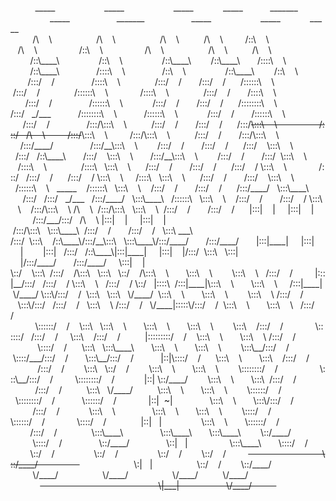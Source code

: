 &#160;&#160;&#160;&#160;&#160;&#160;&#160;&#160;&#160;&#160;&#95;&#95;&#95;&#95;&#95;&#160;&#160;&#160;&#160;&#160;&#160;&#160;&#160;&#160;&#160;&#160;&#160;&#160;&#160;&#160;&#160;&#160;&#160;&#160;&#160;&#95;&#95;&#95;&#95;&#95;&#160;&#160;&#160;&#160;&#160;&#160;&#160;&#160;&#160;&#160;&#160;&#160;&#160;&#160;&#160;&#160;&#160;&#160;&#160;&#160;&#95;&#95;&#95;&#95;&#95;&#160;&#160;&#160;&#160;&#160;&#160;&#160;&#160;&#160;&#160;&#160;&#160;&#95;&#95;&#95;&#95;&#95;&#160;&#160;&#160;&#160;&#160;&#160;&#160;&#160;&#160;&#160;&#160;&#95;&#95;&#95;&#95;&#95;&#95;&#95;&#160;&#160;&#160;&#160;&#160;&#160;&#160;&#160;&#160;&#160;&#160;&#160;&#160;&#160;&#160;&#160;&#160;&#160;&#160;&#160;&#160;&#160;&#160;&#160;&#160;&#160;&#160;&#95;&#95;&#95;&#95;&#95;&#160;&#160;&#160;&#160;&#160;&#160;&#160;&#160;&#160;&#160;&#160;&#160;&#160;&#160;&#160;&#160;&#160;&#160;&#160;&#95;&#95;&#95;&#95;&#95;&#95;&#95;&#160;&#160;&#160;&#160;&#160;&#160;&#160;&#160;&#160;&#160;&#160;&#160;&#160;&#160;&#160;&#160;&#160;&#160;&#160;&#95;&#95;&#95;&#95;&#95;&#160;&#160;&#160;&#160;&#160;&#160;&#160;&#160;&#160;&#160;&#160;&#160;&#160;&#160;&#160;&#160;&#160;&#160;&#160;&#160;&#95;&#95;&#95;&#95;&#95;&#160;&#160;&#160;&#160;&#160;&#160;&#160;&#160;&#160;&#160;&#160;&#160;&#95;&#95;&#95;&#95;&#95;&#160;&#160;&#160;&#160;&#160;&#160;&#160;&#160;&#160;&#160;
&#160;&#160;&#160;&#160;&#160;&#160;&#160;&#160;&#160;&#47;&#92;&#160;&#160;&#160;&#160;&#92;&#160;&#160;&#160;&#160;&#160;&#160;&#160;&#160;&#160;&#160;&#160;&#160;&#160;&#160;&#160;&#160;&#160;&#160;&#47;&#92;&#160;&#160;&#160;&#160;&#92;&#160;&#160;&#160;&#160;&#160;&#160;&#160;&#160;&#160;&#160;&#160;&#160;&#160;&#160;&#160;&#160;&#160;&#160;&#47;&#92;&#160;&#160;&#160;&#160;&#92;&#160;&#160;&#160;&#160;&#160;&#160;&#160;&#160;&#160;&#160;&#47;&#92;&#160;&#160;&#160;&#160;&#92;&#160;&#160;&#160;&#160;&#160;&#160;&#160;&#160;&#160;&#47;&#58;&#58;&#92;&#160;&#160;&#160;&#160;&#92;&#160;&#160;&#160;&#160;&#160;&#160;&#160;&#160;&#160;&#160;&#160;&#160;&#160;&#160;&#160;&#160;&#160;&#160;&#160;&#160;&#160;&#160;&#160;&#160;&#160;&#47;&#92;&#160;&#160;&#160;&#160;&#92;&#160;&#160;&#160;&#160;&#160;&#160;&#160;&#160;&#160;&#160;&#160;&#160;&#160;&#160;&#160;&#160;&#160;&#47;&#58;&#58;&#92;&#160;&#160;&#160;&#160;&#92;&#160;&#160;&#160;&#160;&#160;&#160;&#160;&#160;&#160;&#160;&#160;&#160;&#160;&#160;&#160;&#160;&#160;&#47;&#92;&#160;&#160;&#160;&#160;&#92;&#160;&#160;&#160;&#160;&#160;&#160;&#160;&#160;&#160;&#160;&#160;&#160;&#160;&#160;&#160;&#160;&#160;&#160;&#47;&#92;&#160;&#160;&#160;&#160;&#92;&#160;&#160;&#160;&#160;&#160;&#160;&#160;&#160;&#160;&#160;&#47;&#92;&#160;&#160;&#160;&#160;&#92;&#160;&#160;&#160;&#160;&#160;&#160;&#160;&#160;&#160;
&#160;&#160;&#160;&#160;&#160;&#160;&#160;&#160;&#47;&#58;&#58;&#92;&#95;&#95;&#95;&#95;&#92;&#160;&#160;&#160;&#160;&#160;&#160;&#160;&#160;&#160;&#160;&#160;&#160;&#160;&#160;&#160;&#160;&#47;&#58;&#58;&#92;&#160;&#160;&#160;&#160;&#92;&#160;&#160;&#160;&#160;&#160;&#160;&#160;&#160;&#160;&#160;&#160;&#160;&#160;&#160;&#160;&#160;&#47;&#58;&#58;&#92;&#95;&#95;&#95;&#95;&#92;&#160;&#160;&#160;&#160;&#160;&#160;&#160;&#160;&#47;&#58;&#58;&#92;&#95;&#95;&#95;&#95;&#92;&#160;&#160;&#160;&#160;&#160;&#160;&#160;&#47;&#58;&#58;&#58;&#58;&#92;&#160;&#160;&#160;&#160;&#92;&#160;&#160;&#160;&#160;&#160;&#160;&#160;&#160;&#160;&#160;&#160;&#160;&#160;&#160;&#160;&#160;&#160;&#160;&#160;&#160;&#160;&#160;&#160;&#47;&#58;&#58;&#92;&#95;&#95;&#95;&#95;&#92;&#160;&#160;&#160;&#160;&#160;&#160;&#160;&#160;&#160;&#160;&#160;&#160;&#160;&#160;&#160;&#47;&#58;&#58;&#58;&#58;&#92;&#160;&#160;&#160;&#160;&#92;&#160;&#160;&#160;&#160;&#160;&#160;&#160;&#160;&#160;&#160;&#160;&#160;&#160;&#160;&#160;&#47;&#58;&#58;&#92;&#160;&#160;&#160;&#160;&#92;&#160;&#160;&#160;&#160;&#160;&#160;&#160;&#160;&#160;&#160;&#160;&#160;&#160;&#160;&#160;&#160;&#47;&#58;&#58;&#92;&#95;&#95;&#95;&#95;&#92;&#160;&#160;&#160;&#160;&#160;&#160;&#160;&#160;&#47;&#58;&#58;&#92;&#160;&#160;&#160;&#160;&#92;&#160;&#160;&#160;&#160;&#160;&#160;&#160;&#160;
&#160;&#160;&#160;&#160;&#160;&#160;&#160;&#47;&#58;&#58;&#58;&#47;&#160;&#160;&#160;&#160;&#47;&#160;&#160;&#160;&#160;&#160;&#160;&#160;&#160;&#160;&#160;&#160;&#160;&#160;&#160;&#160;&#47;&#58;&#58;&#58;&#58;&#92;&#160;&#160;&#160;&#160;&#92;&#160;&#160;&#160;&#160;&#160;&#160;&#160;&#160;&#160;&#160;&#160;&#160;&#160;&#160;&#47;&#58;&#58;&#58;&#47;&#160;&#160;&#160;&#160;&#47;&#160;&#160;&#160;&#160;&#160;&#160;&#160;&#47;&#58;&#58;&#58;&#47;&#160;&#160;&#160;&#160;&#47;&#160;&#160;&#160;&#160;&#160;&#160;&#47;&#58;&#58;&#58;&#58;&#58;&#58;&#92;&#160;&#160;&#160;&#160;&#92;&#160;&#160;&#160;&#160;&#160;&#160;&#160;&#160;&#160;&#160;&#160;&#160;&#160;&#160;&#160;&#160;&#160;&#160;&#160;&#160;&#160;&#47;&#58;&#58;&#58;&#47;&#160;&#160;&#160;&#160;&#47;&#160;&#160;&#160;&#160;&#160;&#160;&#160;&#160;&#160;&#160;&#160;&#160;&#160;&#160;&#47;&#58;&#58;&#58;&#58;&#58;&#58;&#92;&#160;&#160;&#160;&#160;&#92;&#160;&#160;&#160;&#160;&#160;&#160;&#160;&#160;&#160;&#160;&#160;&#160;&#160;&#47;&#58;&#58;&#58;&#58;&#92;&#160;&#160;&#160;&#160;&#92;&#160;&#160;&#160;&#160;&#160;&#160;&#160;&#160;&#160;&#160;&#160;&#160;&#160;&#160;&#47;&#58;&#58;&#58;&#47;&#160;&#160;&#160;&#160;&#47;&#160;&#160;&#160;&#160;&#160;&#160;&#160;&#47;&#58;&#58;&#58;&#58;&#92;&#160;&#160;&#160;&#160;&#92;&#160;&#160;&#160;&#160;&#160;&#160;&#160;
&#160;&#160;&#160;&#160;&#160;&#160;&#47;&#58;&#58;&#58;&#47;&#160;&#160;&#160;&#160;&#47;&#160;&#160;&#160;&#160;&#160;&#160;&#160;&#160;&#160;&#160;&#160;&#160;&#160;&#160;&#160;&#47;&#58;&#58;&#58;&#58;&#58;&#58;&#92;&#160;&#160;&#160;&#160;&#92;&#160;&#160;&#160;&#160;&#160;&#160;&#160;&#160;&#160;&#160;&#160;&#160;&#47;&#58;&#58;&#58;&#47;&#160;&#160;&#160;&#160;&#47;&#160;&#160;&#160;&#160;&#160;&#160;&#160;&#47;&#58;&#58;&#58;&#47;&#160;&#160;&#160;&#160;&#47;&#160;&#160;&#160;&#160;&#160;&#160;&#47;&#58;&#58;&#58;&#58;&#58;&#58;&#58;&#58;&#92;&#160;&#160;&#160;&#160;&#92;&#160;&#160;&#160;&#160;&#160;&#160;&#160;&#160;&#160;&#160;&#160;&#160;&#160;&#160;&#160;&#160;&#160;&#160;&#160;&#47;&#58;&#58;&#58;&#47;&#160;&#160;&#160;&#95;&#47;&#95;&#95;&#95;&#160;&#160;&#160;&#160;&#160;&#160;&#160;&#160;&#160;&#160;&#160;&#47;&#58;&#58;&#58;&#58;&#58;&#58;&#58;&#58;&#92;&#160;&#160;&#160;&#160;&#92;&#160;&#160;&#160;&#160;&#160;&#160;&#160;&#160;&#160;&#160;&#160;&#47;&#58;&#58;&#58;&#58;&#58;&#58;&#92;&#160;&#160;&#160;&#160;&#92;&#160;&#160;&#160;&#160;&#160;&#160;&#160;&#160;&#160;&#160;&#160;&#160;&#47;&#58;&#58;&#58;&#47;&#160;&#160;&#160;&#160;&#47;&#160;&#160;&#160;&#160;&#160;&#160;&#160;&#47;&#58;&#58;&#58;&#58;&#58;&#58;&#92;&#160;&#160;&#160;&#160;&#92;&#160;&#160;&#160;&#160;&#160;&#160;
&#160;&#160;&#160;&#160;&#160;&#47;&#58;&#58;&#58;&#47;&#160;&#160;&#160;&#160;&#47;&#160;&#160;&#160;&#160;&#160;&#160;&#160;&#160;&#160;&#160;&#160;&#160;&#160;&#160;&#160;&#47;&#58;&#58;&#58;&#47;&#92;&#58;&#58;&#58;&#92;&#160;&#160;&#160;&#160;&#92;&#160;&#160;&#160;&#160;&#160;&#160;&#160;&#160;&#160;&#160;&#47;&#58;&#58;&#58;&#47;&#160;&#160;&#160;&#160;&#47;&#160;&#160;&#160;&#160;&#160;&#160;&#160;&#47;&#58;&#58;&#58;&#47;&#160;&#160;&#160;&#160;&#47;&#160;&#160;&#160;&#160;&#160;&#160;&#47;&#58;&#58;&#58;&#47;~~&#92;&#58;&#58;&#58;&#92;&#160;&#160;&#160;&#160;&#92;&#160;&#160;&#160;&#160;&#160;&#160;&#160;&#160;&#160;&#160;&#160;&#160;&#160;&#160;&#160;&#160;&#160;&#47;&#58;&#58;&#58;&#47;&#160;&#160;&#160;&#47;&#92;&#160;&#160;&#160;&#160;&#92;&#160;&#160;&#160;&#160;&#160;&#160;&#160;&#160;&#160;&#47;&#58;&#58;&#58;&#47;~~&#92;&#58;&#58;&#58;&#92;&#160;&#160;&#160;&#160;&#92;&#160;&#160;&#160;&#160;&#160;&#160;&#160;&#160;&#160;&#47;&#58;&#58;&#58;&#47;&#92;&#58;&#58;&#58;&#92;&#160;&#160;&#160;&#160;&#92;&#160;&#160;&#160;&#160;&#160;&#160;&#160;&#160;&#160;&#160;&#47;&#58;&#58;&#58;&#47;&#160;&#160;&#160;&#160;&#47;&#160;&#160;&#160;&#160;&#160;&#160;&#160;&#47;&#58;&#58;&#58;&#47;&#92;&#58;&#58;&#58;&#92;&#160;&#160;&#160;&#160;&#92;&#160;&#160;&#160;&#160;&#160;
&#160;&#160;&#160;&#160;&#47;&#58;&#58;&#58;&#47;&#95;&#95;&#95;&#95;&#47;&#160;&#160;&#160;&#160;&#160;&#160;&#160;&#160;&#160;&#160;&#160;&#160;&#160;&#160;&#160;&#47;&#58;&#58;&#58;&#47;&#95;&#95;&#92;&#58;&#58;&#58;&#92;&#160;&#160;&#160;&#160;&#92;&#160;&#160;&#160;&#160;&#160;&#160;&#160;&#160;&#47;&#58;&#58;&#58;&#47;&#160;&#160;&#160;&#160;&#47;&#160;&#160;&#160;&#160;&#160;&#160;&#160;&#47;&#58;&#58;&#58;&#47;&#160;&#160;&#160;&#160;&#47;&#160;&#160;&#160;&#160;&#160;&#160;&#47;&#58;&#58;&#58;&#47;&#160;&#160;&#160;&#160;&#92;&#58;&#58;&#58;&#92;&#160;&#160;&#160;&#160;&#92;&#160;&#160;&#160;&#160;&#160;&#160;&#160;&#160;&#160;&#160;&#160;&#160;&#160;&#160;&#160;&#47;&#58;&#58;&#58;&#47;&#160;&#160;&#160;&#47;&#58;&#58;&#92;&#95;&#95;&#95;&#95;&#92;&#160;&#160;&#160;&#160;&#160;&#160;&#160;&#47;&#58;&#58;&#58;&#47;&#160;&#160;&#160;&#160;&#92;&#58;&#58;&#58;&#92;&#160;&#160;&#160;&#160;&#92;&#160;&#160;&#160;&#160;&#160;&#160;&#160;&#47;&#58;&#58;&#58;&#47;&#95;&#95;&#92;&#58;&#58;&#58;&#92;&#160;&#160;&#160;&#160;&#92;&#160;&#160;&#160;&#160;&#160;&#160;&#160;&#160;&#47;&#58;&#58;&#58;&#47;&#160;&#160;&#160;&#160;&#47;&#160;&#160;&#160;&#160;&#160;&#160;&#160;&#47;&#58;&#58;&#58;&#47;&#160;&#160;&#92;&#58;&#58;&#58;&#92;&#160;&#160;&#160;&#160;&#92;&#160;&#160;&#160;&#160;
&#160;&#160;&#160;&#47;&#58;&#58;&#58;&#58;&#92;&#160;&#160;&#160;&#160;&#92;&#160;&#160;&#160;&#160;&#160;&#160;&#160;&#160;&#160;&#160;&#160;&#160;&#160;&#160;&#47;&#58;&#58;&#58;&#58;&#92;&#160;&#160;&#160;&#92;&#58;&#58;&#58;&#92;&#160;&#160;&#160;&#160;&#92;&#160;&#160;&#160;&#160;&#160;&#160;&#47;&#58;&#58;&#58;&#47;&#160;&#160;&#160;&#160;&#47;&#160;&#160;&#160;&#160;&#160;&#160;&#160;&#47;&#58;&#58;&#58;&#47;&#160;&#160;&#160;&#160;&#47;&#160;&#160;&#160;&#160;&#160;&#160;&#47;&#58;&#58;&#58;&#47;&#160;&#160;&#160;&#160;&#47;&#160;&#92;&#58;&#58;&#58;&#92;&#160;&#160;&#160;&#160;&#92;&#160;&#160;&#160;&#160;&#160;&#160;&#160;&#160;&#160;&#160;&#160;&#160;&#160;&#47;&#58;&#58;&#58;&#47;&#160;&#160;&#160;&#47;&#58;&#58;&#58;&#47;&#160;&#160;&#160;&#160;&#47;&#160;&#160;&#160;&#160;&#160;&#160;&#47;&#58;&#58;&#58;&#47;&#160;&#160;&#160;&#160;&#47;&#160;&#92;&#58;&#58;&#58;&#92;&#160;&#160;&#160;&#160;&#92;&#160;&#160;&#160;&#160;&#160;&#47;&#58;&#58;&#58;&#58;&#92;&#160;&#160;&#160;&#92;&#58;&#58;&#58;&#92;&#160;&#160;&#160;&#160;&#92;&#160;&#160;&#160;&#160;&#160;&#160;&#47;&#58;&#58;&#58;&#47;&#160;&#160;&#160;&#160;&#47;&#160;&#160;&#160;&#160;&#160;&#160;&#160;&#47;&#58;&#58;&#58;&#47;&#160;&#160;&#160;&#160;&#92;&#58;&#58;&#58;&#92;&#160;&#160;&#160;&#160;&#92;&#160;&#160;&#160;
&#160;&#160;&#47;&#58;&#58;&#58;&#58;&#58;&#58;&#92;&#160;&#160;&#160;&#160;&#92;&#160;&#160;&#160;&#95;&#95;&#95;&#95;&#95;&#160;&#160;&#160;&#160;&#47;&#58;&#58;&#58;&#58;&#58;&#58;&#92;&#160;&#160;&#160;&#92;&#58;&#58;&#58;&#92;&#160;&#160;&#160;&#160;&#92;&#160;&#160;&#160;&#160;&#47;&#58;&#58;&#58;&#47;&#160;&#160;&#160;&#160;&#47;&#160;&#160;&#160;&#160;&#160;&#160;&#160;&#47;&#58;&#58;&#58;&#47;&#160;&#160;&#160;&#160;&#47;&#160;&#160;&#160;&#160;&#160;&#160;&#47;&#58;&#58;&#58;&#47;&#95;&#95;&#95;&#95;&#47;&#160;&#160;&#160;&#92;&#58;&#58;&#58;&#92;&#95;&#95;&#95;&#95;&#92;&#160;&#160;&#160;&#160;&#160;&#160;&#160;&#160;&#160;&#160;&#160;&#47;&#58;&#58;&#58;&#47;&#160;&#160;&#160;&#47;&#58;&#58;&#58;&#47;&#160;&#160;&#160;&#95;&#47;&#95;&#95;&#95;&#160;&#160;&#160;&#47;&#58;&#58;&#58;&#47;&#95;&#95;&#95;&#95;&#47;&#160;&#160;&#160;&#92;&#58;&#58;&#58;&#92;&#95;&#95;&#95;&#95;&#92;&#160;&#160;&#160;&#47;&#58;&#58;&#58;&#58;&#58;&#58;&#92;&#160;&#160;&#160;&#92;&#58;&#58;&#58;&#92;&#160;&#160;&#160;&#160;&#92;&#160;&#160;&#160;&#160;&#47;&#58;&#58;&#58;&#47;&#160;&#160;&#160;&#160;&#47;&#160;&#160;&#160;&#160;&#160;&#160;&#160;&#47;&#58;&#58;&#58;&#47;&#160;&#160;&#160;&#160;&#47;&#160;&#92;&#58;&#58;&#58;&#92;&#160;&#160;&#160;&#160;&#92;&#160;&#160;
&#160;&#47;&#58;&#58;&#58;&#47;&#92;&#58;&#58;&#58;&#92;&#160;&#160;&#160;&#160;&#92;&#160;&#47;&#92;&#160;&#160;&#160;&#160;&#92;&#160;&#160;&#47;&#58;&#58;&#58;&#47;&#92;&#58;&#58;&#58;&#92;&#160;&#160;&#160;&#92;&#58;&#58;&#58;&#92;&#160;&#160;&#160;&#160;&#92;&#160;&#160;&#47;&#58;&#58;&#58;&#47;&#160;&#160;&#160;&#160;&#47;&#160;&#160;&#160;&#160;&#160;&#160;&#160;&#47;&#58;&#58;&#58;&#47;&#160;&#160;&#160;&#160;&#47;&#160;&#160;&#160;&#160;&#160;&#160;|&#58;&#58;&#58;|&#160;&#160;&#160;&#160;|&#160;&#160;&#160;&#160;&#160;|&#58;&#58;&#58;|&#160;&#160;&#160;&#160;|&#160;&#160;&#160;&#160;&#160;&#160;&#160;&#160;&#160;&#47;&#58;&#58;&#58;&#47;&#95;&#95;&#95;&#47;&#58;&#58;&#58;&#47;&#160;&#160;&#160;&#47;&#92;&#160;&#160;&#160;&#160;&#92;&#160;|&#58;&#58;&#58;|&#160;&#160;&#160;&#160;|&#160;&#160;&#160;&#160;&#160;|&#58;&#58;&#58;|&#160;&#160;&#160;&#160;|&#160;&#47;&#58;&#58;&#58;&#47;&#92;&#58;&#58;&#58;&#92;&#160;&#160;&#160;&#92;&#58;&#58;&#58;&#92;&#95;&#95;&#95;&#95;&#92;&#160;&#160;&#47;&#58;&#58;&#58;&#47;&#160;&#160;&#160;&#160;&#47;&#160;&#160;&#160;&#160;&#160;&#160;&#160;&#47;&#58;&#58;&#58;&#47;&#160;&#160;&#160;&#160;&#47;&#160;&#160;&#160;&#92;&#58;&#58;&#58;&#92;&#160;&#95;&#95;&#95;&#92;&#160;
&#47;&#58;&#58;&#58;&#47;&#160;&#160;&#92;&#58;&#58;&#58;&#92;&#160;&#160;&#160;&#160;&#47;&#58;&#58;&#92;&#95;&#95;&#95;&#95;&#92;&#47;&#58;&#58;&#58;&#47;&#95;&#95;&#92;&#58;&#58;&#58;&#92;&#160;&#160;&#160;&#92;&#58;&#58;&#58;&#92;&#95;&#95;&#95;&#95;&#92;&#47;&#58;&#58;&#58;&#47;&#95;&#95;&#95;&#95;&#47;&#160;&#160;&#160;&#160;&#160;&#160;&#160;&#47;&#58;&#58;&#58;&#47;&#95;&#95;&#95;&#95;&#47;&#160;&#160;&#160;&#160;&#160;&#160;&#160;|&#58;&#58;&#58;|&#95;&#95;&#95;&#95;|&#160;&#160;&#160;&#160;&#160;|&#58;&#58;&#58;|&#160;&#160;&#160;&#160;|&#160;&#160;&#160;&#160;&#160;&#160;&#160;&#160;|&#58;&#58;&#58;|&#160;&#160;&#160;&#47;&#58;&#58;&#58;&#47;&#160;&#160;&#160;&#47;&#58;&#58;&#92;&#95;&#95;&#95;&#95;&#92;|&#58;&#58;&#58;|&#95;&#95;&#95;&#95;|&#160;&#160;&#160;&#160;&#160;|&#58;&#58;&#58;|&#160;&#160;&#160;&#160;|&#47;&#58;&#58;&#58;&#47;&#160;&#160;&#92;&#58;&#58;&#58;&#92;&#160;&#160;&#160;&#92;&#58;&#58;&#58;|&#160;&#160;&#160;&#160;|&#47;&#58;&#58;&#58;&#47;&#95;&#95;&#95;&#95;&#47;&#160;&#160;&#160;&#160;&#160;&#160;&#160;&#47;&#58;&#58;&#58;&#47;&#95;&#95;&#95;&#95;&#47;&#160;&#160;&#160;&#160;&#160;&#92;&#58;&#58;&#58;|&#160;&#160;&#160;&#160;|
&#92;&#58;&#58;&#47;&#160;&#160;&#160;&#160;&#92;&#58;&#58;&#58;&#92;&#160;&#160;&#47;&#58;&#58;&#58;&#47;&#160;&#160;&#160;&#160;&#47;&#92;&#58;&#58;&#58;&#92;&#160;&#160;&#160;&#92;&#58;&#58;&#58;&#92;&#160;&#160;&#160;&#92;&#58;&#58;&#47;&#160;&#160;&#160;&#160;&#47;&#92;&#58;&#58;&#58;&#92;&#160;&#160;&#160;&#160;&#92;&#160;&#160;&#160;&#160;&#160;&#160;&#160;&#92;&#58;&#58;&#58;&#92;&#160;&#160;&#160;&#160;&#92;&#160;&#160;&#160;&#160;&#160;&#160;&#160;&#160;&#92;&#58;&#58;&#58;&#92;&#160;&#160;&#160;&#160;&#92;&#160;&#160;&#160;&#47;&#58;&#58;&#58;&#47;&#160;&#160;&#160;&#160;&#47;&#160;&#160;&#160;&#160;&#160;&#160;&#160;&#160;&#160;|&#58;&#58;&#58;|&#95;&#95;&#47;&#58;&#58;&#58;&#47;&#160;&#160;&#160;&#47;&#58;&#58;&#58;&#47;&#160;&#160;&#160;&#160;&#47;&#160;&#92;&#58;&#58;&#58;&#92;&#160;&#160;&#160;&#160;&#92;&#160;&#160;&#160;&#47;&#58;&#58;&#58;&#47;&#160;&#160;&#160;&#160;&#47;&#160;&#92;&#58;&#58;&#47;&#160;&#160;&#160;|&#58;&#58;&#58;&#58;&#92;&#160;&#160;&#47;&#58;&#58;&#58;|&#95;&#95;&#95;&#95;|&#92;&#58;&#58;&#58;&#92;&#160;&#160;&#160;&#160;&#92;&#160;&#160;&#160;&#160;&#160;&#160;&#160;&#92;&#58;&#58;&#58;&#92;&#160;&#160;&#160;&#160;&#92;&#160;&#160;&#160;&#160;&#160;&#47;&#58;&#58;&#58;|&#95;&#95;&#95;&#95;|
&#160;&#92;&#47;&#95;&#95;&#95;&#95;&#47;&#160;&#92;&#58;&#58;&#58;&#92;&#47;&#58;&#58;&#58;&#47;&#160;&#160;&#160;&#160;&#47;&#160;&#160;&#92;&#58;&#58;&#58;&#92;&#160;&#160;&#160;&#92;&#58;&#58;&#58;&#92;&#160;&#160;&#160;&#92;&#47;&#95;&#95;&#95;&#95;&#47;&#160;&#160;&#92;&#58;&#58;&#58;&#92;&#160;&#160;&#160;&#160;&#92;&#160;&#160;&#160;&#160;&#160;&#160;&#160;&#92;&#58;&#58;&#58;&#92;&#160;&#160;&#160;&#160;&#92;&#160;&#160;&#160;&#160;&#160;&#160;&#160;&#160;&#92;&#58;&#58;&#58;&#92;&#160;&#160;&#160;&#160;&#92;&#160;&#47;&#58;&#58;&#58;&#47;&#160;&#160;&#160;&#160;&#47;&#160;&#160;&#160;&#160;&#160;&#160;&#160;&#160;&#160;&#160;&#160;&#92;&#58;&#58;&#58;&#92;&#47;&#58;&#58;&#58;&#47;&#160;&#160;&#160;&#47;&#58;&#58;&#58;&#47;&#160;&#160;&#160;&#160;&#47;&#160;&#160;&#160;&#92;&#58;&#58;&#58;&#92;&#160;&#160;&#160;&#160;&#92;&#160;&#47;&#58;&#58;&#58;&#47;&#160;&#160;&#160;&#160;&#47;&#160;&#160;&#160;&#92;&#47;&#95;&#95;&#95;&#95;|&#58;&#58;&#58;&#58;&#58;&#92;&#47;&#58;&#58;&#58;&#47;&#160;&#160;&#160;&#160;&#47;&#160;&#160;&#92;&#58;&#58;&#58;&#92;&#160;&#160;&#160;&#160;&#92;&#160;&#160;&#160;&#160;&#160;&#160;&#160;&#92;&#58;&#58;&#58;&#92;&#160;&#160;&#160;&#160;&#92;&#160;&#160;&#160;&#47;&#58;&#58;&#58;&#47;&#160;&#160;&#160;&#160;&#47;&#160;
&#160;&#160;&#160;&#160;&#160;&#160;&#160;&#160;&#160;&#160;&#92;&#58;&#58;&#58;&#58;&#58;&#58;&#47;&#160;&#160;&#160;&#160;&#47;&#160;&#160;&#160;&#160;&#92;&#58;&#58;&#58;&#92;&#160;&#160;&#160;&#92;&#58;&#58;&#58;&#92;&#160;&#160;&#160;&#160;&#92;&#160;&#160;&#160;&#160;&#160;&#160;&#160;&#92;&#58;&#58;&#58;&#92;&#160;&#160;&#160;&#160;&#92;&#160;&#160;&#160;&#160;&#160;&#160;&#160;&#92;&#58;&#58;&#58;&#92;&#160;&#160;&#160;&#160;&#92;&#160;&#160;&#160;&#160;&#160;&#160;&#160;&#160;&#92;&#58;&#58;&#58;&#92;&#160;&#160;&#160;&#160;&#47;&#58;&#58;&#58;&#47;&#160;&#160;&#160;&#160;&#47;&#160;&#160;&#160;&#160;&#160;&#160;&#160;&#160;&#160;&#160;&#160;&#160;&#160;&#92;&#58;&#58;&#58;&#58;&#58;&#58;&#47;&#160;&#160;&#160;&#47;&#58;&#58;&#58;&#47;&#160;&#160;&#160;&#160;&#47;&#160;&#160;&#160;&#160;&#160;&#92;&#58;&#58;&#58;&#92;&#160;&#160;&#160;&#160;&#47;&#58;&#58;&#58;&#47;&#160;&#160;&#160;&#160;&#47;&#160;&#160;&#160;&#160;&#160;&#160;&#160;&#160;&#160;&#160;|&#58;&#58;&#58;&#58;&#58;&#58;&#58;&#58;&#58;&#47;&#160;&#160;&#160;&#160;&#47;&#160;&#160;&#160;&#160;&#92;&#58;&#58;&#58;&#92;&#160;&#160;&#160;&#160;&#92;&#160;&#160;&#160;&#160;&#160;&#160;&#160;&#92;&#58;&#58;&#58;&#92;&#160;&#160;&#160;&#160;&#92;&#160;&#47;&#58;&#58;&#58;&#47;&#160;&#160;&#160;&#160;&#47;&#160;&#160;
&#160;&#160;&#160;&#160;&#160;&#160;&#160;&#160;&#160;&#160;&#160;&#92;&#58;&#58;&#58;&#58;&#47;&#160;&#160;&#160;&#160;&#47;&#160;&#160;&#160;&#160;&#160;&#160;&#92;&#58;&#58;&#58;&#92;&#160;&#160;&#160;&#92;&#58;&#58;&#58;&#92;&#95;&#95;&#95;&#95;&#92;&#160;&#160;&#160;&#160;&#160;&#160;&#160;&#92;&#58;&#58;&#58;&#92;&#160;&#160;&#160;&#160;&#92;&#160;&#160;&#160;&#160;&#160;&#160;&#160;&#92;&#58;&#58;&#58;&#92;&#160;&#160;&#160;&#160;&#92;&#160;&#160;&#160;&#160;&#160;&#160;&#160;&#160;&#92;&#58;&#58;&#58;&#92;&#95;&#95;&#47;&#58;&#58;&#58;&#47;&#160;&#160;&#160;&#160;&#47;&#160;&#160;&#160;&#160;&#160;&#160;&#160;&#160;&#160;&#160;&#160;&#160;&#160;&#160;&#160;&#92;&#58;&#58;&#58;&#58;&#47;&#95;&#95;&#95;&#47;&#58;&#58;&#58;&#47;&#160;&#160;&#160;&#160;&#47;&#160;&#160;&#160;&#160;&#160;&#160;&#160;&#92;&#58;&#58;&#58;&#92;&#95;&#95;&#47;&#58;&#58;&#58;&#47;&#160;&#160;&#160;&#160;&#47;&#160;&#160;&#160;&#160;&#160;&#160;&#160;&#160;&#160;&#160;&#160;|&#58;&#58;|&#92;&#58;&#58;&#58;&#58;&#47;&#160;&#160;&#160;&#160;&#47;&#160;&#160;&#160;&#160;&#160;&#160;&#92;&#58;&#58;&#58;&#92;&#160;&#160;&#160;&#160;&#92;&#160;&#160;&#160;&#160;&#160;&#160;&#160;&#92;&#58;&#58;&#58;&#92;&#160;&#160;&#160;&#160;&#47;&#58;&#58;&#58;&#47;&#160;&#160;&#160;&#160;&#47;&#160;&#160;&#160;
&#160;&#160;&#160;&#160;&#160;&#160;&#160;&#160;&#160;&#160;&#160;&#47;&#58;&#58;&#58;&#47;&#160;&#160;&#160;&#160;&#47;&#160;&#160;&#160;&#160;&#160;&#160;&#160;&#160;&#92;&#58;&#58;&#58;&#92;&#160;&#160;&#160;&#92;&#58;&#58;&#47;&#160;&#160;&#160;&#160;&#47;&#160;&#160;&#160;&#160;&#160;&#160;&#160;&#160;&#92;&#58;&#58;&#58;&#92;&#160;&#160;&#160;&#160;&#92;&#160;&#160;&#160;&#160;&#160;&#160;&#160;&#92;&#58;&#58;&#58;&#92;&#160;&#160;&#160;&#160;&#92;&#160;&#160;&#160;&#160;&#160;&#160;&#160;&#160;&#92;&#58;&#58;&#58;&#58;&#58;&#58;&#58;&#58;&#47;&#160;&#160;&#160;&#160;&#47;&#160;&#160;&#160;&#160;&#160;&#160;&#160;&#160;&#160;&#160;&#160;&#160;&#160;&#160;&#160;&#160;&#160;&#92;&#58;&#58;&#58;&#92;&#95;&#95;&#47;&#58;&#58;&#58;&#47;&#160;&#160;&#160;&#160;&#47;&#160;&#160;&#160;&#160;&#160;&#160;&#160;&#160;&#160;&#92;&#58;&#58;&#58;&#58;&#58;&#58;&#58;&#58;&#47;&#160;&#160;&#160;&#160;&#47;&#160;&#160;&#160;&#160;&#160;&#160;&#160;&#160;&#160;&#160;&#160;&#160;|&#58;&#58;|&#160;&#92;&#58;&#58;&#47;&#95;&#95;&#95;&#95;&#47;&#160;&#160;&#160;&#160;&#160;&#160;&#160;&#160;&#92;&#58;&#58;&#58;&#92;&#160;&#160;&#160;&#160;&#92;&#160;&#160;&#160;&#160;&#160;&#160;&#160;&#92;&#58;&#58;&#58;&#92;&#160;&#160;&#47;&#58;&#58;&#58;&#47;&#160;&#160;&#160;&#160;&#47;&#160;&#160;&#160;&#160;
&#160;&#160;&#160;&#160;&#160;&#160;&#160;&#160;&#160;&#160;&#47;&#58;&#58;&#58;&#47;&#160;&#160;&#160;&#160;&#47;&#160;&#160;&#160;&#160;&#160;&#160;&#160;&#160;&#160;&#160;&#92;&#58;&#58;&#58;&#92;&#160;&#160;&#160;&#92;&#47;&#95;&#95;&#95;&#95;&#47;&#160;&#160;&#160;&#160;&#160;&#160;&#160;&#160;&#160;&#160;&#92;&#58;&#58;&#58;&#92;&#160;&#160;&#160;&#160;&#92;&#160;&#160;&#160;&#160;&#160;&#160;&#160;&#92;&#58;&#58;&#58;&#92;&#160;&#160;&#160;&#160;&#92;&#160;&#160;&#160;&#160;&#160;&#160;&#160;&#160;&#92;&#58;&#58;&#58;&#58;&#58;&#58;&#47;&#160;&#160;&#160;&#160;&#47;&#160;&#160;&#160;&#160;&#160;&#160;&#160;&#160;&#160;&#160;&#160;&#160;&#160;&#160;&#160;&#160;&#160;&#160;&#160;&#92;&#58;&#58;&#58;&#58;&#58;&#58;&#58;&#58;&#47;&#160;&#160;&#160;&#160;&#47;&#160;&#160;&#160;&#160;&#160;&#160;&#160;&#160;&#160;&#160;&#160;&#92;&#58;&#58;&#58;&#58;&#58;&#58;&#47;&#160;&#160;&#160;&#160;&#47;&#160;&#160;&#160;&#160;&#160;&#160;&#160;&#160;&#160;&#160;&#160;&#160;&#160;|&#58;&#58;|&#160;&#160;~|&#160;&#160;&#160;&#160;&#160;&#160;&#160;&#160;&#160;&#160;&#160;&#160;&#160;&#160;&#160;&#92;&#58;&#58;&#58;&#92;&#160;&#160;&#160;&#160;&#92;&#160;&#160;&#160;&#160;&#160;&#160;&#160;&#92;&#58;&#58;&#58;&#92;&#47;&#58;&#58;&#58;&#47;&#160;&#160;&#160;&#160;&#47;&#160;&#160;&#160;&#160;&#160;
&#160;&#160;&#160;&#160;&#160;&#160;&#160;&#160;&#160;&#47;&#58;&#58;&#58;&#47;&#160;&#160;&#160;&#160;&#47;&#160;&#160;&#160;&#160;&#160;&#160;&#160;&#160;&#160;&#160;&#160;&#160;&#92;&#58;&#58;&#58;&#92;&#160;&#160;&#160;&#160;&#92;&#160;&#160;&#160;&#160;&#160;&#160;&#160;&#160;&#160;&#160;&#160;&#160;&#160;&#160;&#160;&#92;&#58;&#58;&#58;&#92;&#160;&#160;&#160;&#160;&#92;&#160;&#160;&#160;&#160;&#160;&#160;&#160;&#92;&#58;&#58;&#58;&#92;&#160;&#160;&#160;&#160;&#92;&#160;&#160;&#160;&#160;&#160;&#160;&#160;&#160;&#92;&#58;&#58;&#58;&#58;&#47;&#160;&#160;&#160;&#160;&#47;&#160;&#160;&#160;&#160;&#160;&#160;&#160;&#160;&#160;&#160;&#160;&#160;&#160;&#160;&#160;&#160;&#160;&#160;&#160;&#160;&#160;&#92;&#58;&#58;&#58;&#58;&#58;&#58;&#47;&#160;&#160;&#160;&#160;&#47;&#160;&#160;&#160;&#160;&#160;&#160;&#160;&#160;&#160;&#160;&#160;&#160;&#160;&#92;&#58;&#58;&#58;&#58;&#47;&#160;&#160;&#160;&#160;&#47;&#160;&#160;&#160;&#160;&#160;&#160;&#160;&#160;&#160;&#160;&#160;&#160;&#160;&#160;|&#58;&#58;|&#160;&#160;&#160;|&#160;&#160;&#160;&#160;&#160;&#160;&#160;&#160;&#160;&#160;&#160;&#160;&#160;&#160;&#160;&#160;&#92;&#58;&#58;&#58;&#92;&#160;&#160;&#160;&#160;&#92;&#160;&#160;&#160;&#160;&#160;&#160;&#160;&#92;&#58;&#58;&#58;&#58;&#58;&#58;&#47;&#160;&#160;&#160;&#160;&#47;&#160;&#160;&#160;&#160;&#160;&#160;
&#160;&#160;&#160;&#160;&#160;&#160;&#160;&#160;&#47;&#58;&#58;&#58;&#47;&#160;&#160;&#160;&#160;&#47;&#160;&#160;&#160;&#160;&#160;&#160;&#160;&#160;&#160;&#160;&#160;&#160;&#160;&#160;&#92;&#58;&#58;&#58;&#92;&#95;&#95;&#95;&#95;&#92;&#160;&#160;&#160;&#160;&#160;&#160;&#160;&#160;&#160;&#160;&#160;&#160;&#160;&#160;&#160;&#92;&#58;&#58;&#58;&#92;&#95;&#95;&#95;&#95;&#92;&#160;&#160;&#160;&#160;&#160;&#160;&#160;&#92;&#58;&#58;&#58;&#92;&#95;&#95;&#95;&#95;&#92;&#160;&#160;&#160;&#160;&#160;&#160;&#160;&#160;&#92;&#58;&#58;&#47;&#95;&#95;&#95;&#95;&#47;&#160;&#160;&#160;&#160;&#160;&#160;&#160;&#160;&#160;&#160;&#160;&#160;&#160;&#160;&#160;&#160;&#160;&#160;&#160;&#160;&#160;&#160;&#160;&#92;&#58;&#58;&#58;&#58;&#47;&#160;&#160;&#160;&#160;&#47;&#160;&#160;&#160;&#160;&#160;&#160;&#160;&#160;&#160;&#160;&#160;&#160;&#160;&#160;&#160;&#92;&#58;&#58;&#47;&#95;&#95;&#95;&#95;&#47;&#160;&#160;&#160;&#160;&#160;&#160;&#160;&#160;&#160;&#160;&#160;&#160;&#160;&#160;&#160;&#92;&#58;&#58;|&#160;&#160;&#160;|&#160;&#160;&#160;&#160;&#160;&#160;&#160;&#160;&#160;&#160;&#160;&#160;&#160;&#160;&#160;&#160;&#160;&#92;&#58;&#58;&#58;&#92;&#95;&#95;&#95;&#95;&#92;&#160;&#160;&#160;&#160;&#160;&#160;&#160;&#92;&#58;&#58;&#58;&#58;&#47;&#160;&#160;&#160;&#160;&#47;&#160;&#160;&#160;&#160;&#160;&#160;&#160;
&#160;&#160;&#160;&#160;&#160;&#160;&#160;&#160;&#92;&#58;&#58;&#47;&#160;&#160;&#160;&#160;&#47;&#160;&#160;&#160;&#160;&#160;&#160;&#160;&#160;&#160;&#160;&#160;&#160;&#160;&#160;&#160;&#160;&#92;&#58;&#58;&#47;&#160;&#160;&#160;&#160;&#47;&#160;&#160;&#160;&#160;&#160;&#160;&#160;&#160;&#160;&#160;&#160;&#160;&#160;&#160;&#160;&#160;&#92;&#58;&#58;&#47;&#160;&#160;&#160;&#160;&#47;&#160;&#160;&#160;&#160;&#160;&#160;&#160;&#160;&#92;&#58;&#58;&#47;&#160;&#160;&#160;&#160;&#47;&#160;&#160;&#160;&#160;&#160;&#160;&#160;&#160;&#160;~~&#160;&#160;&#160;&#160;&#160;&#160;&#160;&#160;&#160;&#160;&#160;&#160;&#160;&#160;&#160;&#160;&#160;&#160;&#160;&#160;&#160;&#160;&#160;&#160;&#160;&#160;&#160;&#160;&#160;&#160;&#92;&#58;&#58;&#47;&#95;&#95;&#95;&#95;&#47;&#160;&#160;&#160;&#160;&#160;&#160;&#160;&#160;&#160;&#160;&#160;&#160;&#160;&#160;&#160;&#160;&#160;~~&#160;&#160;&#160;&#160;&#160;&#160;&#160;&#160;&#160;&#160;&#160;&#160;&#160;&#160;&#160;&#160;&#160;&#160;&#160;&#160;&#160;&#160;&#92;&#58;|&#160;&#160;&#160;|&#160;&#160;&#160;&#160;&#160;&#160;&#160;&#160;&#160;&#160;&#160;&#160;&#160;&#160;&#160;&#160;&#160;&#160;&#92;&#58;&#58;&#47;&#160;&#160;&#160;&#160;&#47;&#160;&#160;&#160;&#160;&#160;&#160;&#160;&#160;&#92;&#58;&#58;&#47;&#95;&#95;&#95;&#95;&#47;&#160;&#160;&#160;&#160;&#160;&#160;&#160;&#160;
&#160;&#160;&#160;&#160;&#160;&#160;&#160;&#160;&#160;&#92;&#47;&#95;&#95;&#95;&#95;&#47;&#160;&#160;&#160;&#160;&#160;&#160;&#160;&#160;&#160;&#160;&#160;&#160;&#160;&#160;&#160;&#160;&#160;&#160;&#92;&#47;&#95;&#95;&#95;&#95;&#47;&#160;&#160;&#160;&#160;&#160;&#160;&#160;&#160;&#160;&#160;&#160;&#160;&#160;&#160;&#160;&#160;&#160;&#160;&#92;&#47;&#95;&#95;&#95;&#95;&#47;&#160;&#160;&#160;&#160;&#160;&#160;&#160;&#160;&#160;&#160;&#92;&#47;&#95;&#95;&#95;&#95;&#47;&#160;&#160;&#160;&#160;&#160;&#160;&#160;&#160;&#160;&#160;&#160;&#160;&#160;&#160;&#160;&#160;&#160;&#160;&#160;&#160;&#160;&#160;&#160;&#160;&#160;&#160;&#160;&#160;&#160;&#160;&#160;&#160;&#160;&#160;&#160;&#160;&#160;&#160;&#160;&#160;&#160;&#160;&#160;~~&#160;&#160;&#160;&#160;&#160;&#160;&#160;&#160;&#160;&#160;&#160;&#160;&#160;&#160;&#160;&#160;&#160;&#160;&#160;&#160;&#160;&#160;&#160;&#160;&#160;&#160;&#160;&#160;&#160;&#160;&#160;&#160;&#160;&#160;&#160;&#160;&#160;&#160;&#160;&#160;&#160;&#160;&#160;&#160;&#160;&#160;&#160;&#160;&#92;|&#95;&#95;&#95;|&#160;&#160;&#160;&#160;&#160;&#160;&#160;&#160;&#160;&#160;&#160;&#160;&#160;&#160;&#160;&#160;&#160;&#160;&#160;&#92;&#47;&#95;&#95;&#95;&#95;&#47;&#160;&#160;&#160;&#160;&#160;&#160;&#160;&#160;&#160;&#160;~~&#160;&#160;&#160;&#160;&#160;&#160;&#160;&#160;&#160;&#160;&#160;&#160;&#160;&#160;
&#160;&#160;&#160;&#160;&#160;&#160;&#160;&#160;&#160;&#160;&#160;&#160;&#160;&#160;&#160;&#160;&#160;&#160;&#160;&#160;&#160;&#160;&#160;&#160;&#160;&#160;&#160;&#160;&#160;&#160;&#160;&#160;&#160;&#160;&#160;&#160;&#160;&#160;&#160;&#160;&#160;&#160;&#160;&#160;&#160;&#160;&#160;&#160;&#160;&#160;&#160;&#160;&#160;&#160;&#160;&#160;&#160;&#160;&#160;&#160;&#160;&#160;&#160;&#160;&#160;&#160;&#160;&#160;&#160;&#160;&#160;&#160;&#160;&#160;&#160;&#160;&#160;&#160;&#160;&#160;&#160;&#160;&#160;&#160;&#160;&#160;&#160;&#160;&#160;&#160;&#160;&#160;&#160;&#160;&#160;&#160;&#160;&#160;&#160;&#160;&#160;&#160;&#160;&#160;&#160;&#160;&#160;&#160;&#160;&#160;&#160;&#160;&#160;&#160;&#160;&#160;&#160;&#160;&#160;&#160;&#160;&#160;&#160;&#160;&#160;&#160;&#160;&#160;&#160;&#160;&#160;&#160;&#160;&#160;&#160;&#160;&#160;&#160;&#160;&#160;&#160;&#160;&#160;&#160;&#160;&#160;&#160;&#160;&#160;&#160;&#160;&#160;&#160;&#160;&#160;&#160;&#160;&#160;&#160;&#160;&#160;&#160;&#160;&#160;&#160;&#160;&#160;&#160;&#160;&#160;&#160;&#160;&#160;&#160;&#160;&#160;&#160;&#160;&#160;&#160;&#160;&#160;&#160;&#160;&#160;&#160;&#160;&#160;&#160;&#160;&#160;&#160;&#160;&#160;&#160;&#160;&#160;&#160;&#160;&#160;&#160;&#160;&#160;&#160;&#160;&#160;&#160;&#160;&#160;&#160;&#160;&#160;&#160;&#160;&#160;&#160;&#160;&#160;&#160;&#160;&#160;&#160;&#160;&#160;&#160;&#160;&#160;&#160;&#160;&#160;&#160;&#160;&#160;&#160;